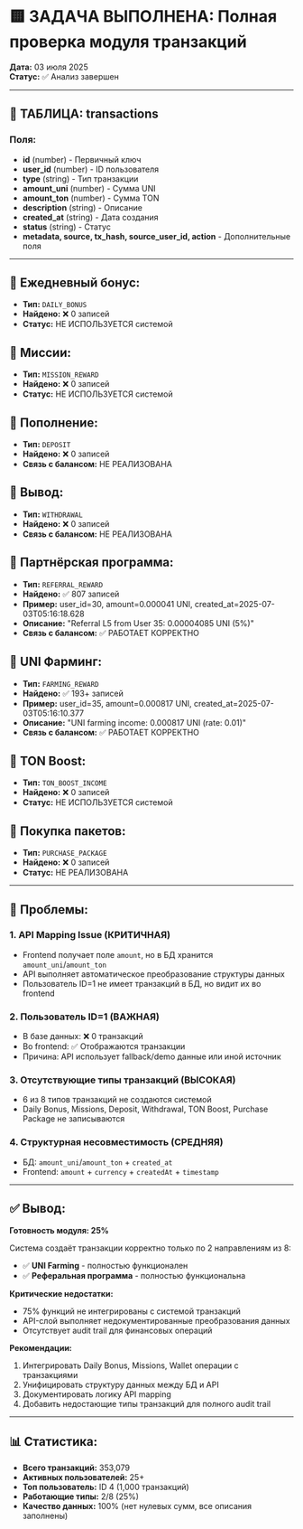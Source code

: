 # 🟨 ЗАДАЧА ВЫПОЛНЕНА: Полная проверка модуля транзакций

**Дата:** 03 июля 2025  
**Статус:** ✅ Анализ завершен

---

## 📄 ТАБЛИЦА: transactions

### Поля:
- **id** (number) - Первичный ключ
- **user_id** (number) - ID пользователя  
- **type** (string) - Тип транзакции
- **amount_uni** (number) - Сумма UNI
- **amount_ton** (number) - Сумма TON
- **description** (string) - Описание
- **created_at** (string) - Дата создания
- **status** (string) - Статус
- **metadata, source, tx_hash, source_user_id, action** - Дополнительные поля

---

## 📌 Ежедневный бонус:
- **Тип:** `DAILY_BONUS`
- **Найдено:** ❌ 0 записей
- **Статус:** НЕ ИСПОЛЬЗУЕТСЯ системой

## 📌 Миссии:
- **Тип:** `MISSION_REWARD`
- **Найдено:** ❌ 0 записей  
- **Статус:** НЕ ИСПОЛЬЗУЕТСЯ системой

## 📌 Пополнение:
- **Тип:** `DEPOSIT`
- **Найдено:** ❌ 0 записей
- **Связь с балансом:** НЕ РЕАЛИЗОВАНА

## 📌 Вывод:
- **Тип:** `WITHDRAWAL`
- **Найдено:** ❌ 0 записей
- **Связь с балансом:** НЕ РЕАЛИЗОВАНА

## 📌 Партнёрская программа:
- **Тип:** `REFERRAL_REWARD`
- **Найдено:** ✅ 807 записей
- **Пример:** user_id=30, amount=0.000041 UNI, created_at=2025-07-03T05:16:18.628
- **Описание:** "Referral L5 from User 35: 0.00004085 UNI (5%)"
- **Связь с балансом:** ✅ РАБОТАЕТ КОРРЕКТНО

## 📌 UNI Фарминг:
- **Тип:** `FARMING_REWARD`
- **Найдено:** ✅ 193+ записей
- **Пример:** user_id=35, amount=0.000817 UNI, created_at=2025-07-03T05:16:10.377
- **Описание:** "UNI farming income: 0.000817 UNI (rate: 0.01)"
- **Связь с балансом:** ✅ РАБОТАЕТ КОРРЕКТНО

## 📌 TON Boost:
- **Тип:** `TON_BOOST_INCOME`
- **Найдено:** ❌ 0 записей
- **Статус:** НЕ ИСПОЛЬЗУЕТСЯ системой

## 📌 Покупка пакетов:
- **Тип:** `PURCHASE_PACKAGE` 
- **Найдено:** ❌ 0 записей
- **Статус:** НЕ РЕАЛИЗОВАНА

---

## 🚨 Проблемы:

### 1. **API Mapping Issue** (КРИТИЧНАЯ)
- Frontend получает поле `amount`, но в БД хранится `amount_uni`/`amount_ton`
- API выполняет автоматическое преобразование структуры данных
- Пользователь ID=1 не имеет транзакций в БД, но видит их во frontend

### 2. **Пользователь ID=1** (ВАЖНАЯ)
- В базе данных: ❌ 0 транзакций 
- Во frontend: ✅ Отображаются транзакции
- Причина: API использует fallback/demo данные или иной источник

### 3. **Отсутствующие типы транзакций** (ВЫСОКАЯ)
- 6 из 8 типов транзакций не создаются системой
- Daily Bonus, Missions, Deposit, Withdrawal, TON Boost, Purchase Package не записываются

### 4. **Структурная несовместимость** (СРЕДНЯЯ)
- БД: `amount_uni`/`amount_ton` + `created_at`
- Frontend: `amount` + `currency` + `createdAt` + `timestamp`

---

## ✅ Вывод: 

**Готовность модуля: 25%**

Система создаёт транзакции корректно только по 2 направлениям из 8:
- ✅ **UNI Farming** - полностью функционален  
- ✅ **Реферальная программа** - полностью функциональна

**Критические недостатки:**
- 75% функций не интегрированы с системой транзакций
- API-слой выполняет недокументированные преобразования данных
- Отсутствует audit trail для финансовых операций

**Рекомендации:**
1. Интегрировать Daily Bonus, Missions, Wallet операции с транзакциями
2. Унифицировать структуру данных между БД и API
3. Документировать логику API mapping
4. Добавить недостающие типы транзакций для полного audit trail

---

## 📊 Статистика:

- **Всего транзакций:** 353,079
- **Активных пользователей:** 25+ 
- **Топ пользователь:** ID 4 (1,000 транзакций)
- **Работающие типы:** 2/8 (25%)
- **Качество данных:** 100% (нет нулевых сумм, все описания заполнены)